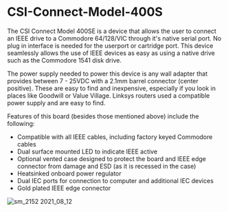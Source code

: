 # CSI-Connect-Model-400S
The CSI Connect Model 400SE is a device that allows the user to connect an IEEE drive to a Commodore 64/128/VIC through it's native serial port. No plug in interface is needed for the userport or cartridge port. This device seamlessly allows the use of IEEE devices as easy as using a native drive such as the Commodore 1541 disk drive.

The power supply needed to power this device is any wall adapter that provides between 7 - 25VDC with a 2.1mm barrel connector (center positive). These are easy to find and inexpensive, especially if you look in places like Goodwill or Value Village. Linksys routers used a compatible power supply and are easy to find.

Features of this board (besides those mentioned above) include the following:

- Compatible with all IEEE cables, including factory keyed Commodore cables
- Dual surface mounted LED to indicate IEEE active
- Optional vented case designed to protect the board and IEEE edge connector from damage and ESD (as it is recessed in the case)
- Heatsinked onboard power regulator
- Dual IEC ports for connection to computer and additional IEC devices
- Gold plated IEEE edge connector

![sm_2152 2021_08_12](https://user-images.githubusercontent.com/37495485/153335184-007f325f-c254-4bcc-9a37-af66e62e9c5e.JPG)
